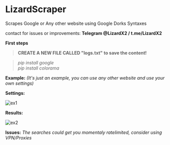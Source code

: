 # LizardScraper
Scrapes Google or Any other website using Google Dorks Syntaxes

contact for issues or improvements: **Telegram @LizardX2 / t.me/LizardX2**

**First steps**<br />
> **CREATE A NEW FILE CALLED "logs.txt" to save the content!** <br />

> _pip install google_<br />
> _pip install colorama_<br />

**Example:**
_(It's just an example, you can use any other website and use your own settings)_


**Settings:**

![ex1](https://user-images.githubusercontent.com/108220470/182152718-a28b92ae-8766-4308-a392-4bd3031bde34.png)


**Results:**

![ex2](https://user-images.githubusercontent.com/108220470/182152788-8445aa81-cf63-4536-9473-f604f8c47f6c.png)



**Issues:** _The searches could get you momentaly ratelimited, consider using VPN/Proxies_
